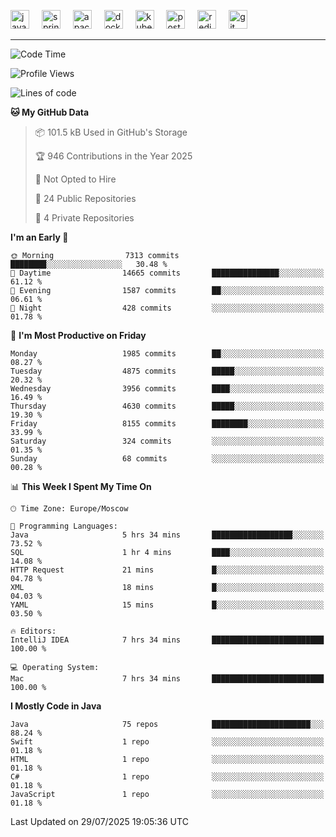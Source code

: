<p align="left">
  <img src="https://cdn.jsdelivr.net/gh/devicons/devicon/icons/java/java-original.svg" style="height: 30px; width: 30px;" alt="java logo" />
  <img width="12" />
  <img src="https://cdn.jsdelivr.net/gh/devicons/devicon/icons/spring/spring-original.svg" style="height: 30px; width: 30px;" alt="spring logo" />
  <img width="12" />
  <img src="https://cdn.jsdelivr.net/gh/devicons/devicon/icons/apachekafka/apachekafka-original.svg" style="height: 30px; width: 30px;" alt="apachekafka logo" />
  <img width="12" />
  <img src="https://cdn.jsdelivr.net/gh/devicons/devicon/icons/docker/docker-original.svg" style="height: 30px; width: 30px;" alt="docker logo" />
  <img width="12" />
  <img src="https://cdn.jsdelivr.net/gh/devicons/devicon/icons/kubernetes/kubernetes-plain.svg" style="height: 30px; width: 30px;" alt="kubernetes logo" />
  <img width="12" />
  <img src="https://cdn.jsdelivr.net/gh/devicons/devicon/icons/postgresql/postgresql-original.svg" style="height: 30px; width: 30px;" alt="postgresql logo" />
  <img width="12" />
  <img src="https://cdn.jsdelivr.net/gh/devicons/devicon/icons/redis/redis-original.svg" style="height: 30px; width: 30px;" alt="redis logo" />
  <img width="12" />
  <img src="https://cdn.jsdelivr.net/gh/devicons/devicon/icons/git/git-original.svg" style="height: 30px; width: 30px;" alt="git logo" />
</p>


<!--<img src="https://media.giphy.com/media/LnQjpWaON8nhr21vNW/giphy.gif" width="60"> <em><b>I love connecting with different people</b> so if you want to say <b>hi, I'll be happy to meet you more!</b> 😊 </em> -->

---
<!--START_SECTION:waka-->
![Code Time](http://img.shields.io/badge/Code%20Time-2%2C370%20hrs%202%20mins-blue)

![Profile Views](http://img.shields.io/badge/Profile%20Views-0-blue)

![Lines of code](https://img.shields.io/badge/From%20Hello%20World%20I%27ve%20Written-6.5%20million%20lines%20of%20code-blue)

**🐱 My GitHub Data** 

> 📦 101.5 kB Used in GitHub's Storage 
 > 
> 🏆 946 Contributions in the Year 2025
 > 
> 🚫 Not Opted to Hire
 > 
> 📜 24 Public Repositories 
 > 
> 🔑 4 Private Repositories 
 > 
**I'm an Early 🐤** 

```text
🌞 Morning                7313 commits        ████████░░░░░░░░░░░░░░░░░   30.48 % 
🌆 Daytime                14665 commits       ███████████████░░░░░░░░░░   61.12 % 
🌃 Evening                1587 commits        ██░░░░░░░░░░░░░░░░░░░░░░░   06.61 % 
🌙 Night                  428 commits         ░░░░░░░░░░░░░░░░░░░░░░░░░   01.78 % 
```
📅 **I'm Most Productive on Friday** 

```text
Monday                   1985 commits        ██░░░░░░░░░░░░░░░░░░░░░░░   08.27 % 
Tuesday                  4875 commits        █████░░░░░░░░░░░░░░░░░░░░   20.32 % 
Wednesday                3956 commits        ████░░░░░░░░░░░░░░░░░░░░░   16.49 % 
Thursday                 4630 commits        █████░░░░░░░░░░░░░░░░░░░░   19.30 % 
Friday                   8155 commits        ████████░░░░░░░░░░░░░░░░░   33.99 % 
Saturday                 324 commits         ░░░░░░░░░░░░░░░░░░░░░░░░░   01.35 % 
Sunday                   68 commits          ░░░░░░░░░░░░░░░░░░░░░░░░░   00.28 % 
```


📊 **This Week I Spent My Time On** 

```text
🕑︎ Time Zone: Europe/Moscow

💬 Programming Languages: 
Java                     5 hrs 34 mins       ██████████████████░░░░░░░   73.52 % 
SQL                      1 hr 4 mins         ████░░░░░░░░░░░░░░░░░░░░░   14.08 % 
HTTP Request             21 mins             █░░░░░░░░░░░░░░░░░░░░░░░░   04.78 % 
XML                      18 mins             █░░░░░░░░░░░░░░░░░░░░░░░░   04.03 % 
YAML                     15 mins             █░░░░░░░░░░░░░░░░░░░░░░░░   03.50 % 

🔥 Editors: 
IntelliJ IDEA            7 hrs 34 mins       █████████████████████████   100.00 % 

💻 Operating System: 
Mac                      7 hrs 34 mins       █████████████████████████   100.00 % 
```

**I Mostly Code in Java** 

```text
Java                     75 repos            ██████████████████████░░░   88.24 % 
Swift                    1 repo              ░░░░░░░░░░░░░░░░░░░░░░░░░   01.18 % 
HTML                     1 repo              ░░░░░░░░░░░░░░░░░░░░░░░░░   01.18 % 
C#                       1 repo              ░░░░░░░░░░░░░░░░░░░░░░░░░   01.18 % 
JavaScript               1 repo              ░░░░░░░░░░░░░░░░░░░░░░░░░   01.18 % 
```




 Last Updated on 29/07/2025 19:05:36 UTC
<!--END_SECTION:waka-->


<!--
**SimakovIgor/SimakovIgor** is a ✨ _special_ ✨ repository because its `README.md` (this file) appears on your GitHub profile.

Here are some ideas to get you started:

- 🔭 I’m currently working on ...
- 🌱 I’m currently learning ...
- 👯 I’m looking to collaborate on ...
- 🤔 I’m looking for help with ...
- 💬 Ask me about ...
- 📫 How to reach me: ...
- 😄 Pronouns: ...
- ⚡ Fun fact: ...
-->
